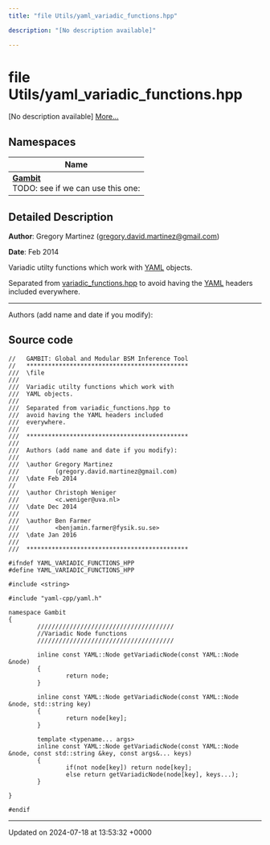 ```yaml
---
title: "file Utils/yaml_variadic_functions.hpp"

description: "[No description available]"

---
```


# file Utils/yaml_variadic_functions.hpp

[No description available] [More...](#detailed-description)

## Namespaces

| Name           |
| -------------- |
| **[Gambit](/documentation/code/namespaces/namespacegambit/)** <br>TODO: see if we can use this one:  |

## Detailed Description


**Author**: Gregory Martinez ([gregory.david.martinez@gmail.com](mailto:gregory.david.martinez@gmail.com)) 

**Date**: Feb 2014 

Variadic utilty functions which work with [YAML](/documentation/code/namespaces/namespaceyaml/) objects.

Separated from [variadic_functions.hpp](/documentation/code/files/variadic__functions_8hpp/#file-utils-variadic-functions-hpp) to avoid having the [YAML](/documentation/code/namespaces/namespaceyaml/) headers included everywhere.



------------------

Authors (add name and date if you modify):




## Source code

```
//   GAMBIT: Global and Modular BSM Inference Tool
//   *********************************************
///  \file
///
///  Variadic utilty functions which work with
///  YAML objects.
///
///  Separated from variadic_functions.hpp to
///  avoid having the YAML headers included
///  everywhere.
///
///  *********************************************
///
///  Authors (add name and date if you modify):
///
///  \author Gregory Martinez
///          (gregory.david.martinez@gmail.com)
///  \date Feb 2014
//
///  \author Christoph Weniger
///          <c.weniger@uva.nl>
///  \date Dec 2014
///
///  \author Ben Farmer
///          <benjamin.farmer@fysik.su.se>
///  \date Jan 2016
///
///  *********************************************

#ifndef YAML_VARIADIC_FUNCTIONS_HPP
#define YAML_VARIADIC_FUNCTIONS_HPP

#include <string>

#include "yaml-cpp/yaml.h"

namespace Gambit
{       
        //////////////////////////////////////
        //Variadic Node functions
        //////////////////////////////////////
        
        inline const YAML::Node getVariadicNode(const YAML::Node &node)
        {
                return node;
        }
        
        inline const YAML::Node getVariadicNode(const YAML::Node &node, std::string key) 
        {
                return node[key];
        }

        template <typename... args>
        inline const YAML::Node getVariadicNode(const YAML::Node &node, const std::string &key, const args&... keys)
        {
                if(not node[key]) return node[key];
                else return getVariadicNode(node[key], keys...);
        }
        
}

#endif
```


-------------------------------

Updated on 2024-07-18 at 13:53:32 +0000
